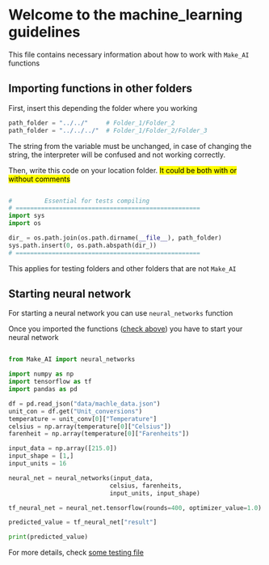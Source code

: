 # Welcome to the machine_learning guidelines

This file contains necessary information about how to work with `Make_AI` functions

## Importing functions in other folders

First, insert this depending the folder where you working

````python
path_folder = "../../"     # Folder_1/Folder_2
path_folder = "../../../"  # Folder_1/Folder_2/Folder_3
````

The string from the variable must be unchanged, in case of changing the string, the interpreter will be confused and not working correctly.

Then, write this code on your location folder. <mark>It could be both with or without comments</mark>

````python

#         Essential for tests compiling
# ===================================================
import sys
import os

dir_ = os.path.join(os.path.dirname(__file__), path_folder)
sys.path.insert(0, os.path.abspath(dir_))
# ===================================================

````

This applies for testing folders and other folders that are not `Make_AI`

## Starting neural network

For starting a neural network you can use `neural_networks` function

Once you imported the functions ([check above](#importing-functions-in-other-folders)) you have to start your neural network

````python

from Make_AI import neural_networks

import numpy as np
import tensorflow as tf
import pandas as pd

df = pd.read_json("data/machle_data.json")
unit_con = df.get("Unit_conversions")
temperature = unit_conv[0]["Temperature"]
celsius = np.array(temperature[0]["Celsius"])
farenheit = np.array(temperature[0]["Farenheits"])

input_data = np.array([215.0])
input_shape = [1,]
input_units = 16

neural_net = neural_networks(input_data, 
                            celsius, farenheits,
                            input_units, input_shape)

tf_neural_net = neural_net.tensorflow(rounds=400, optimizer_value=1.0)

predicted_value = tf_neural_net["result"]

print(predicted_value)

````

For more details, check [some testing file](/Tests/machine_learning/Unit_conversions/temperature.py)